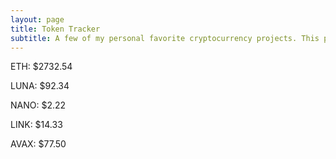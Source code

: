 ```yaml
---
layout: page
title: Token Tracker
subtitle: A few of my personal favorite cryptocurrency projects. This page updates every 15 minute using a GitHub Actions workflow.
---
```


<!--BEGINCRYPTOINPUT-->
ETH: $2732.54

LUNA: $92.34

NANO: $2.22

LINK: $14.33

AVAX: $77.50

<!--ENDCRYPTOINPUT-->

